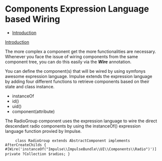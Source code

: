 <h1 class="doc-title">Components Expression Language based Wiring</h1>

- [Introduction](#introduction)

<a href="#introduction">Introduction</a>

The more complex a component get the more functionalities are necessary. Whenever you face the issue of wiring components from the same component tree, you can do this easily via the **_Wire_** annotation. 

You can define the component(s) that will be wired by using symfonys awesome expression language. Impulse extends the expression language by adding four different functions to retrieve components based on their state and class instance.

- instanceOf
- id()
- uid()
- component(attribute)

The RadioGroup component uses the expression language to wire the direct descendant radio components by using the instanceOf() expression language function provied by Impulse. 

<div class="code-header">
	<div class="container-fluid">
		<div class="row">
          <div class="button red"></div>
          <div class="button yellow"></div>
          <div class="button green"></div>
        </div>
    </div>
</div>
<pre class="code-white line-numbers language-markup">
	<code class="imp-code language-markup"><?php
namespace Impulse\ImpulseBundle\UI\Components;
use Impulse\ImpulseBundle\Annotations\Wire;
use Impulse\ImpulseBundle\Components\AfterCreateChilds;
use Impulse\ImpulseBundle\Events\Events;
use Tightenco\Collect\Support\Collection;

class RadioGroup extends AbstractComponent implements AfterCreateChilds
{
	#[Wire('instanceOf("Impulse\\\\ImpulseBundle\\\\UI\\\\Components\\\\Radio")')]
    private ?Collection $radios;
}</code>
</pre>
